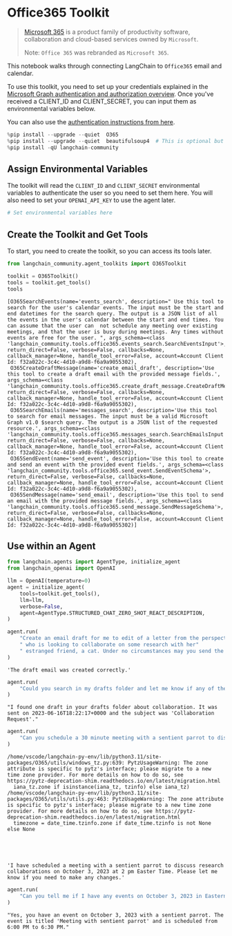 # Office365 Toolkit

>[Microsoft 365](https://www.office.com/) is a product family of productivity software, collaboration and cloud-based services owned by `Microsoft`.
>
>Note: `Office 365` was rebranded as `Microsoft 365`.

This notebook walks through connecting LangChain to `Office365` email and calendar.

To use this toolkit, you need to set up your credentials explained in the [Microsoft Graph authentication and authorization overview](https://learn.microsoft.com/en-us/graph/auth/). Once you've received a CLIENT_ID and CLIENT_SECRET, you can input them as environmental variables below.

You can also use the [authentication instructions from here](https://o365.github.io/python-o365/latest/getting_started.html#oauth-setup-pre-requisite).


```python
%pip install --upgrade --quiet  O365
%pip install --upgrade --quiet  beautifulsoup4  # This is optional but is useful for parsing HTML messages
%pip install -qU langchain-community
```

## Assign Environmental Variables

The toolkit will read the `CLIENT_ID` and `CLIENT_SECRET` environmental variables to authenticate the user so you need to set them here. You will also need to set your `OPENAI_API_KEY` to use the agent later.


```python
# Set environmental variables here
```

## Create the Toolkit and Get Tools

To start, you need to create the toolkit, so you can access its tools later.


```python
from langchain_community.agent_toolkits import O365Toolkit

toolkit = O365Toolkit()
tools = toolkit.get_tools()
tools
```




    [O365SearchEvents(name='events_search', description=" Use this tool to search for the user's calendar events. The input must be the start and end datetimes for the search query. The output is a JSON list of all the events in the user's calendar between the start and end times. You can assume that the user can  not schedule any meeting over existing meetings, and that the user is busy during meetings. Any times without events are free for the user. ", args_schema=<class 'langchain_community.tools.office365.events_search.SearchEventsInput'>, return_direct=False, verbose=False, callbacks=None, callback_manager=None, handle_tool_error=False, account=Account Client Id: f32a022c-3c4c-4d10-a9d8-f6a9a9055302),
     O365CreateDraftMessage(name='create_email_draft', description='Use this tool to create a draft email with the provided message fields.', args_schema=<class 'langchain_community.tools.office365.create_draft_message.CreateDraftMessageSchema'>, return_direct=False, verbose=False, callbacks=None, callback_manager=None, handle_tool_error=False, account=Account Client Id: f32a022c-3c4c-4d10-a9d8-f6a9a9055302),
     O365SearchEmails(name='messages_search', description='Use this tool to search for email messages. The input must be a valid Microsoft Graph v1.0 $search query. The output is a JSON list of the requested resource.', args_schema=<class 'langchain_community.tools.office365.messages_search.SearchEmailsInput'>, return_direct=False, verbose=False, callbacks=None, callback_manager=None, handle_tool_error=False, account=Account Client Id: f32a022c-3c4c-4d10-a9d8-f6a9a9055302),
     O365SendEvent(name='send_event', description='Use this tool to create and send an event with the provided event fields.', args_schema=<class 'langchain_community.tools.office365.send_event.SendEventSchema'>, return_direct=False, verbose=False, callbacks=None, callback_manager=None, handle_tool_error=False, account=Account Client Id: f32a022c-3c4c-4d10-a9d8-f6a9a9055302),
     O365SendMessage(name='send_email', description='Use this tool to send an email with the provided message fields.', args_schema=<class 'langchain_community.tools.office365.send_message.SendMessageSchema'>, return_direct=False, verbose=False, callbacks=None, callback_manager=None, handle_tool_error=False, account=Account Client Id: f32a022c-3c4c-4d10-a9d8-f6a9a9055302)]



## Use within an Agent


```python
from langchain.agents import AgentType, initialize_agent
from langchain_openai import OpenAI
```


```python
llm = OpenAI(temperature=0)
agent = initialize_agent(
    tools=toolkit.get_tools(),
    llm=llm,
    verbose=False,
    agent=AgentType.STRUCTURED_CHAT_ZERO_SHOT_REACT_DESCRIPTION,
)
```


```python
agent.run(
    "Create an email draft for me to edit of a letter from the perspective of a sentient parrot"
    " who is looking to collaborate on some research with her"
    " estranged friend, a cat. Under no circumstances may you send the message, however."
)
```




    'The draft email was created correctly.'




```python
agent.run(
    "Could you search in my drafts folder and let me know if any of them are about collaboration?"
)
```




    "I found one draft in your drafts folder about collaboration. It was sent on 2023-06-16T18:22:17+0000 and the subject was 'Collaboration Request'."




```python
agent.run(
    "Can you schedule a 30 minute meeting with a sentient parrot to discuss research collaborations on October 3, 2023 at 2 pm Easter Time?"
)
```

    /home/vscode/langchain-py-env/lib/python3.11/site-packages/O365/utils/windows_tz.py:639: PytzUsageWarning: The zone attribute is specific to pytz's interface; please migrate to a new time zone provider. For more details on how to do so, see https://pytz-deprecation-shim.readthedocs.io/en/latest/migration.html
      iana_tz.zone if isinstance(iana_tz, tzinfo) else iana_tz)
    /home/vscode/langchain-py-env/lib/python3.11/site-packages/O365/utils/utils.py:463: PytzUsageWarning: The zone attribute is specific to pytz's interface; please migrate to a new time zone provider. For more details on how to do so, see https://pytz-deprecation-shim.readthedocs.io/en/latest/migration.html
      timezone = date_time.tzinfo.zone if date_time.tzinfo is not None else None
    




    'I have scheduled a meeting with a sentient parrot to discuss research collaborations on October 3, 2023 at 2 pm Easter Time. Please let me know if you need to make any changes.'




```python
agent.run(
    "Can you tell me if I have any events on October 3, 2023 in Eastern Time, and if so, tell me if any of them are with a sentient parrot?"
)
```




    "Yes, you have an event on October 3, 2023 with a sentient parrot. The event is titled 'Meeting with sentient parrot' and is scheduled from 6:00 PM to 6:30 PM."


